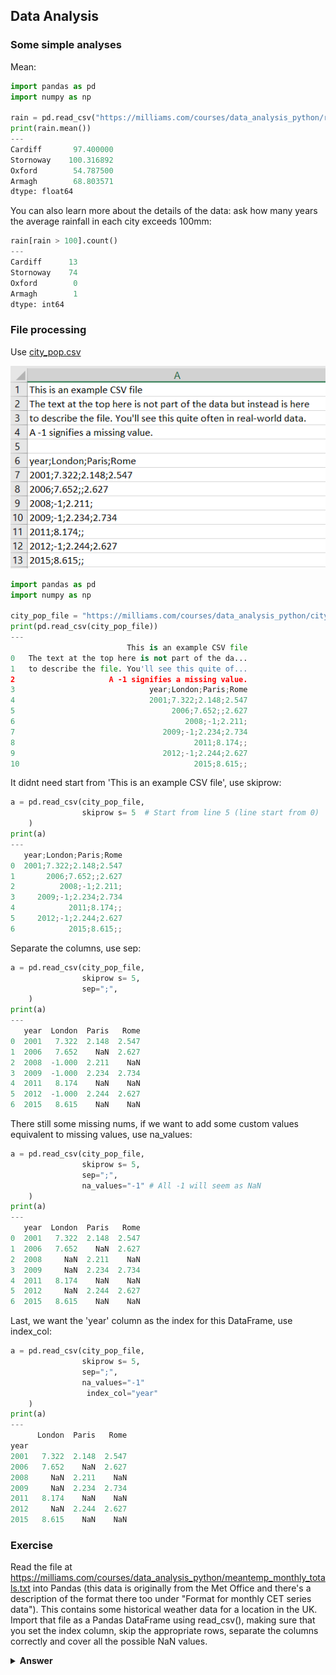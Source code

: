 ## Data Analysis

### Some simple analyses
Mean:
```Python
import pandas as pd
import numpy as np

rain = pd.read_csv("https://milliams.com/courses/data_analysis_python/rain.csv")
print(rain.mean())
---
Cardiff       97.400000
Stornoway    100.316892
Oxford        54.787500
Armagh        68.803571
dtype: float64
```

You can also learn more about the details of the data: ask how many years the average rainfall in each city exceeds 100mm:
```Python
rain[rain > 100].count()
---
Cardiff      13
Stornoway    74
Oxford        0
Armagh        1
dtype: int64
```

### File processing
Use [city_pop.csv](https://github.com/Cafwell/Learning-Python/blob/main/Data%20analysis/city_pop.csv)

![](https://github.com/Cafwell/Learning-Python/blob/main/imgs/Data%20Analysis/city_pop.png)

```Python
import pandas as pd
import numpy as np

city_pop_file = "https://milliams.com/courses/data_analysis_python/city_pop.csv"
print(pd.read_csv(city_pop_file))
---
                          This is an example CSV file
0   The text at the top here is not part of the da...
1   to describe the file. You'll see this quite of...
2                     A -1 signifies a missing value.
3                              year;London;Paris;Rome
4                              2001;7.322;2.148;2.547
5                                   2006;7.652;;2.627
6                                      2008;-1;2.211;
7                                 2009;-1;2.234;2.734
8                                        2011;8.174;;
9                                 2012;-1;2.244;2.627
10                                       2015;8.615;;

```

It didnt need start from 'This is an example CSV file', use skiprow:
```Python
a = pd.read_csv(city_pop_file,
                skiprow s= 5  # Start from line 5 (line start from 0)
    )
print(a)
---
   year;London;Paris;Rome
0  2001;7.322;2.148;2.547
1       2006;7.652;;2.627
2          2008;-1;2.211;
3     2009;-1;2.234;2.734
4            2011;8.174;;
5     2012;-1;2.244;2.627
6            2015;8.615;;
```

Separate the columns, use sep:
```Python
a = pd.read_csv(city_pop_file,
                skiprow s= 5,
                sep=";",
    )
print(a)
---
   year  London  Paris   Rome
0  2001   7.322  2.148  2.547
1  2006   7.652    NaN  2.627
2  2008  -1.000  2.211    NaN
3  2009  -1.000  2.234  2.734
4  2011   8.174    NaN    NaN
5  2012  -1.000  2.244  2.627
6  2015   8.615    NaN    NaN
```

There still some missing nums, if we want to add some custom values equivalent to missing values, use na_values:
```Python
a = pd.read_csv(city_pop_file,
                skiprow s= 5,
                sep=";",
                na_values="-1" # All -1 will seem as NaN
    )
print(a)
---
   year  London  Paris   Rome
0  2001   7.322  2.148  2.547
1  2006   7.652    NaN  2.627
2  2008     NaN  2.211    NaN
3  2009     NaN  2.234  2.734
4  2011   8.174    NaN    NaN
5  2012     NaN  2.244  2.627
6  2015   8.615    NaN    NaN
```

Last, we want the 'year' column as the index for this DataFrame, use index_col:
```Python
a = pd.read_csv(city_pop_file,
                skiprow s= 5,
                sep=";",
                na_values="-1"
                 index_col="year"
    )
print(a)
---
      London  Paris   Rome
year                      
2001   7.322  2.148  2.547
2006   7.652    NaN  2.627
2008     NaN  2.211    NaN
2009     NaN  2.234  2.734
2011   8.174    NaN    NaN
2012     NaN  2.244  2.627
2015   8.615    NaN    NaN
```

### Exercise
Read the file at https://milliams.com/courses/data_analysis_python/meantemp_monthly_totals.txt into Pandas (this data is originally from the Met Office and there's a description of the format there too under "Format for monthly CET series data").
This contains some historical weather data for a location in the UK. Import that file as a Pandas DataFrame using read_csv(), making sure that you set the index column, skip the appropriate rows, separate the columns correctly and cover all the possible NaN values.

<details>
  <summary><b>Answer</b></summary>
  <pre><code> 
import pandas as pd
temperature = pd.read_csv(
    "https://milliams.com/courses/data_analysis_python/meantemp_monthly_totals.txt",  # file name
    skiprows=4,  # skip first 6 rows of the header
    delim_whitespace=True,  # whitespace separated columns
    index_col="Year",  # Set the index
    na_values=["-99.9"],  # NaNs
)
temperature.head()
    </code></pre>
</details>

